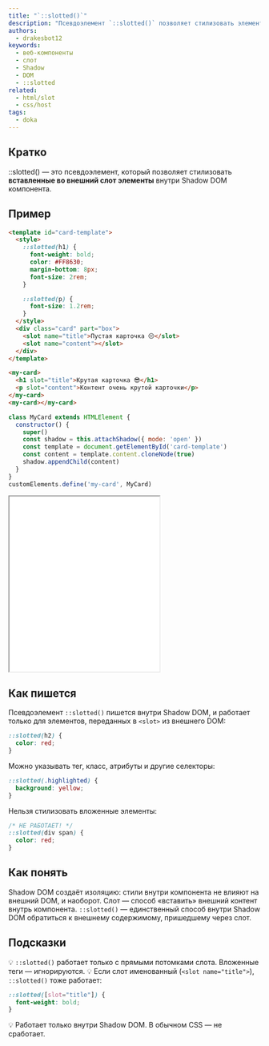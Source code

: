 ```yaml
---
title: "`::slotted()`"
description: "Псевдоэлемент `::slotted()` позволяет стилизовать элементы, переданные во внешний слот веб-компонента"
authors:
  - drakesbot12
keywords:
  - веб-компоненты
  - слот
  - Shadow
  - DOM
  - ::slotted
related:
  - html/slot
  - css/host
tags:
  - doka
---
```


## Кратко

::slotted() — это псевдоэлемент, который позволяет стилизовать **вставленные во внешний слот элементы** внутри Shadow DOM компонента.

## Пример

```html
<template id="card-template">
  <style>
    ::slotted(h1) {
      font-weight: bold;
      color: #FF8630;
      margin-bottom: 8px;
      font-size: 2rem;
    }

    ::slotted(p) {
      font-size: 1.2rem;
    }
  </style>
  <div class="card" part="box">
    <slot name="title">Пустая карточка 😔</slot>
    <slot name="content"></slot>
  </div>
</template>

<my-card>
  <h1 slot="title">Крутая карточка 😎</h1>
  <p slot="content">Контент очень крутой карточки</p>
</my-card>
<my-card></my-card>
```

```js
class MyCard extends HTMLElement {
  constructor() {
    super()
    const shadow = this.attachShadow({ mode: 'open' })
    const template = document.getElementById('card-template')
    const content = template.content.cloneNode(true)
    shadow.appendChild(content)
  }
}
customElements.define('my-card', MyCard)
```

<iframe title="Стилизация части Shadow DOM с помощью `::slotted()`" src="demos/basic/" height="350"></iframe>

## Как пишется

Псевдоэлемент `::slotted()` пишется внутри Shadow DOM, и работает только для элементов, переданных в `<slot>` из внешнего DOM:

```css
::slotted(h2) {
  color: red;
}
```

Можно указывать тег, класс, атрибуты и другие селекторы:

```css
::slotted(.highlighted) {
  background: yellow;
}
```

Нельзя стилизовать вложенные элементы:

```css
/* НЕ РАБОТАЕТ! */
::slotted(div span) {
  color: red;
}
```

## Как понять

Shadow DOM создаёт изоляцию: стили внутри компонента не влияют на внешний DOM, и наоборот. Слот — способ «вставить» внешний контент внутрь компонента. `::slotted()` — единственный способ внутри Shadow DOM обратиться к внешнему содержимому, пришедшему через слот.

## Подсказки

💡 `::slotted()` работает только с прямыми потомками слота. Вложенные теги — игнорируются.
💡 Если слот именованный (`<slot name="title">`), `::slotted()` тоже работает:

```css
::slotted([slot="title"]) {
  font-weight: bold;
}
```

💡 Работает только внутри Shadow DOM. В обычном CSS — не сработает.
